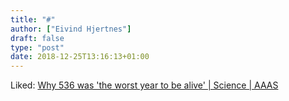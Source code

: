 ```yaml
---
title: "#"
author: ["Eivind Hjertnes"]
draft: false
type: "post"
date: 2018-12-25T13:16:13+01:00
---
```


Liked:
[Why
536 was 'the worst year to be alive' | Science | AAAS](https://www.sciencemag.org/news/2018/11/why-536-was-worst-year-be-alive)
